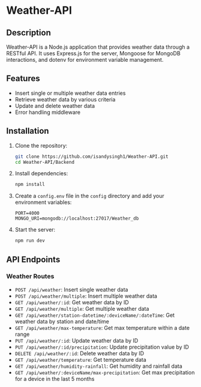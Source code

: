 # Weather-API

## Description
Weather-API is a Node.js application that provides weather data through a RESTful API. It uses Express.js for the server, Mongoose for MongoDB interactions, and dotenv for environment variable management.

## Features
- Insert single or multiple weather data entries
- Retrieve weather data by various criteria
- Update and delete weather data
- Error handling middleware

## Installation
1. Clone the repository:
    ```bash
    git clone https://github.com/isandysingh1/Weather-API.git
    cd Weather-API/Backend
    ```

2. Install dependencies:
    ```bash
    npm install
    ```

3. Create a `config.env` file in the `config` directory and add your environment variables:
    ```plaintext
    PORT=4000
    MONGO_URI=mongodb://localhost:27017/Weather_db
    ```

4. Start the server:
    ```bash
    npm run dev
    ```

## API Endpoints
### Weather Routes
- `POST /api/weather`: Insert single weather data
- `POST /api/weather/multiple`: Insert multiple weather data
- `GET /api/weather/:id`: Get weather data by ID
- `GET /api/weather/multiple`: Get multiple weather data
- `GET /api/weather/station-datetime/:deviceName/:dateTime`: Get weather data by station and date/time
- `GET /api/weather/max-temperature`: Get max temperature within a date range
- `PUT /api/weather/:id`: Update weather data by ID
- `PUT /api/weather/:id/precipitation`: Update precipitation value by ID
- `DELETE /api/weather/:id`: Delete weather data by ID
- `GET /api/weather/temperature`: Get temperature data
- `GET /api/weather/humidity-rainfall`: Get humidity and rainfall data
- `GET /api/weather/:deviceName/max-precipitation`: Get max precipitation for a device in the last 5 months
